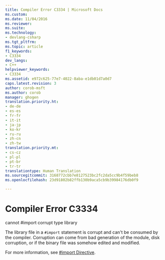 ```yaml
---
title: Compiler Error C3334 | Microsoft Docs
ms.custom: 
ms.date: 11/04/2016
ms.reviewer: 
ms.suite: 
ms.technology:
- devlang-csharp
ms.tgt_pltfrm: 
ms.topic: article
f1_keywords:
- C3334
dev_langs:
- C++
helpviewer_keywords:
- C3334
ms.assetid: e972c625-77e7-4022-8aba-e1db01d7a0d7
caps.latest.revision: 3
author: corob-msft
ms.author: corob
manager: ghogen
translation.priority.ht:
- de-de
- es-es
- fr-fr
- it-it
- ja-jp
- ko-kr
- ru-ru
- zh-cn
- zh-tw
translation.priority.mt:
- cs-cz
- pl-pl
- pt-br
- tr-tr
translationtype: Human Translation
ms.sourcegitcommit: 3168772cbb7e8127523bc2fc2da5cc9b4f59beb8
ms.openlocfilehash: 23d91802b82ffb130b9aca5cb9b39984176db0f9

---
```

# Compiler Error C3334
cannot #import corrupt type library  
  
 The library file in a `#import` statement is corrupt and can't be consumed by the compiler.  Corruption can come from bad generation of the module, disk corruption, or if the binary file was somehow edited and modified.  
  
 For more information, see [#import Directive](../../preprocessor/hash-import-directive-cpp.md).


<!--HONumber=Jan17_HO2-->


